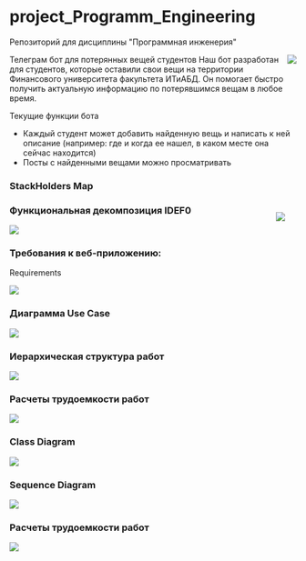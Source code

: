 # project_Programm_Engineering
Репозиторий для дисциплины "Программная инженерия"

<img src="https://github.com/moskvamanch/project_Programm_Engineering/blob/main/team.PNG" align="right"/>

Телеграм бот для потерянных вещей студентов
Наш бот разработан для студентов, которые оставили свои вещи на территории Финансового университета факультета ИТиАБД. 
Он помогает быстро получить актуальную информацию по потерявшимся вещам в любое время.

Текущие функции бота
- Каждый студент может добавить найденную вещь и написать к ней описание (например: где и когда ее нашел, в каком месте она сейчас находится)
- Посты с найденными вещами можно просматривать 

### StackHolders Map
<img style="padding: 20px;" src="https://github.com/moskvamanch/project_Programm_Engineering/blob/main/Stackholders_Map.png" align="right"/>

### Функциональная декомпозиция IDEF0
<img src="https://github.com/moskvamanch/project_Programm_Engineering/blob/main/IDEF0.PNG" align="centre"/>

### Требования к веб-приложению:
Requirements <br>

<img src="https://github.com/moskvamanch/project_Programm_Engineering/blob/main/Requirements.png" align="centre"/>

### Диаграмма  Use Case
<img src="https://github.com/moskvamanch/project_Programm_Engineering/blob/main/USE_CASE.jpg" align="centre"/>

### Иерархическая структура работ
<img src="https://github.com/moskvamanch/project_Programm_Engineering/blob/main/Sem_12_1.jpg" align="centre"/>

### Расчеты трудоемкости работ
<img src="https://github.com/moskvamanch/project_Programm_Engineering/blob/main/Sem_12_2.png" align="centre"/>

### Class Diagram
<img src="https://github.com/moskvamanch/project_Programm_Engineering/blob/main/Sem_14_Class_diagram.png" align="centre"/>

### Sequence Diagram
<img src="https://github.com/moskvamanch/project_Programm_Engineering/blob/main/Sequence_diagram.png" align="centre"/>

### Расчеты трудоемкости работ
<img src="https://github.com/moskvamanch/project_Programm_Engineering/blob/main/Гыу_сфыу_туц.png" align="centre"/>
